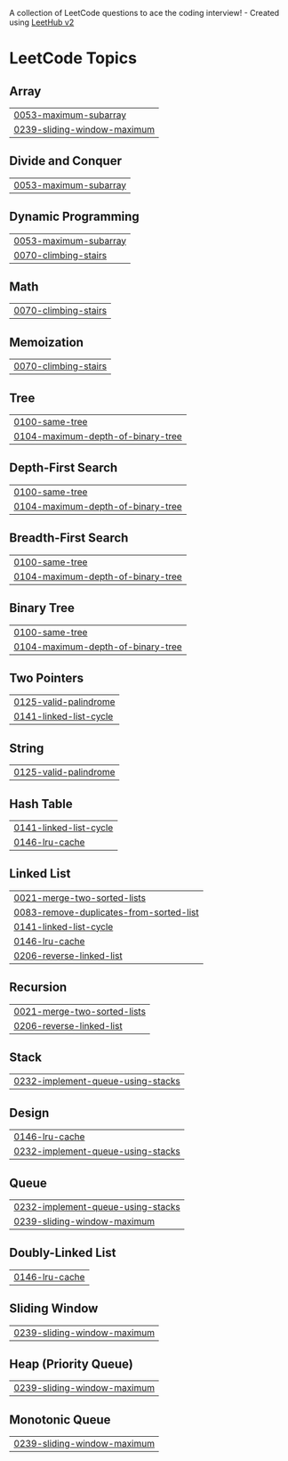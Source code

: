 A collection of LeetCode questions to ace the coding interview! - Created using [LeetHub v2](https://github.com/arunbhardwaj/LeetHub-2.0)
<!---LeetCode Topics Start-->
# LeetCode Topics
## Array
|  |
| ------- |
| [0053-maximum-subarray](https://github.com/gkdbssla97/Leet_Code/tree/master/0053-maximum-subarray) |
| [0239-sliding-window-maximum](https://github.com/gkdbssla97/Leet_Code/tree/master/0239-sliding-window-maximum) |
## Divide and Conquer
|  |
| ------- |
| [0053-maximum-subarray](https://github.com/gkdbssla97/Leet_Code/tree/master/0053-maximum-subarray) |
## Dynamic Programming
|  |
| ------- |
| [0053-maximum-subarray](https://github.com/gkdbssla97/Leet_Code/tree/master/0053-maximum-subarray) |
| [0070-climbing-stairs](https://github.com/gkdbssla97/Leet_Code/tree/master/0070-climbing-stairs) |
## Math
|  |
| ------- |
| [0070-climbing-stairs](https://github.com/gkdbssla97/Leet_Code/tree/master/0070-climbing-stairs) |
## Memoization
|  |
| ------- |
| [0070-climbing-stairs](https://github.com/gkdbssla97/Leet_Code/tree/master/0070-climbing-stairs) |
## Tree
|  |
| ------- |
| [0100-same-tree](https://github.com/gkdbssla97/Leet_Code/tree/master/0100-same-tree) |
| [0104-maximum-depth-of-binary-tree](https://github.com/gkdbssla97/Leet_Code/tree/master/0104-maximum-depth-of-binary-tree) |
## Depth-First Search
|  |
| ------- |
| [0100-same-tree](https://github.com/gkdbssla97/Leet_Code/tree/master/0100-same-tree) |
| [0104-maximum-depth-of-binary-tree](https://github.com/gkdbssla97/Leet_Code/tree/master/0104-maximum-depth-of-binary-tree) |
## Breadth-First Search
|  |
| ------- |
| [0100-same-tree](https://github.com/gkdbssla97/Leet_Code/tree/master/0100-same-tree) |
| [0104-maximum-depth-of-binary-tree](https://github.com/gkdbssla97/Leet_Code/tree/master/0104-maximum-depth-of-binary-tree) |
## Binary Tree
|  |
| ------- |
| [0100-same-tree](https://github.com/gkdbssla97/Leet_Code/tree/master/0100-same-tree) |
| [0104-maximum-depth-of-binary-tree](https://github.com/gkdbssla97/Leet_Code/tree/master/0104-maximum-depth-of-binary-tree) |
## Two Pointers
|  |
| ------- |
| [0125-valid-palindrome](https://github.com/gkdbssla97/Leet_Code/tree/master/0125-valid-palindrome) |
| [0141-linked-list-cycle](https://github.com/gkdbssla97/Leet_Code/tree/master/0141-linked-list-cycle) |
## String
|  |
| ------- |
| [0125-valid-palindrome](https://github.com/gkdbssla97/Leet_Code/tree/master/0125-valid-palindrome) |
## Hash Table
|  |
| ------- |
| [0141-linked-list-cycle](https://github.com/gkdbssla97/Leet_Code/tree/master/0141-linked-list-cycle) |
| [0146-lru-cache](https://github.com/gkdbssla97/Leet_Code/tree/master/0146-lru-cache) |
## Linked List
|  |
| ------- |
| [0021-merge-two-sorted-lists](https://github.com/gkdbssla97/Leet_Code/tree/master/0021-merge-two-sorted-lists) |
| [0083-remove-duplicates-from-sorted-list](https://github.com/gkdbssla97/Leet_Code/tree/master/0083-remove-duplicates-from-sorted-list) |
| [0141-linked-list-cycle](https://github.com/gkdbssla97/Leet_Code/tree/master/0141-linked-list-cycle) |
| [0146-lru-cache](https://github.com/gkdbssla97/Leet_Code/tree/master/0146-lru-cache) |
| [0206-reverse-linked-list](https://github.com/gkdbssla97/Leet_Code/tree/master/0206-reverse-linked-list) |
## Recursion
|  |
| ------- |
| [0021-merge-two-sorted-lists](https://github.com/gkdbssla97/Leet_Code/tree/master/0021-merge-two-sorted-lists) |
| [0206-reverse-linked-list](https://github.com/gkdbssla97/Leet_Code/tree/master/0206-reverse-linked-list) |
## Stack
|  |
| ------- |
| [0232-implement-queue-using-stacks](https://github.com/gkdbssla97/Leet_Code/tree/master/0232-implement-queue-using-stacks) |
## Design
|  |
| ------- |
| [0146-lru-cache](https://github.com/gkdbssla97/Leet_Code/tree/master/0146-lru-cache) |
| [0232-implement-queue-using-stacks](https://github.com/gkdbssla97/Leet_Code/tree/master/0232-implement-queue-using-stacks) |
## Queue
|  |
| ------- |
| [0232-implement-queue-using-stacks](https://github.com/gkdbssla97/Leet_Code/tree/master/0232-implement-queue-using-stacks) |
| [0239-sliding-window-maximum](https://github.com/gkdbssla97/Leet_Code/tree/master/0239-sliding-window-maximum) |
## Doubly-Linked List
|  |
| ------- |
| [0146-lru-cache](https://github.com/gkdbssla97/Leet_Code/tree/master/0146-lru-cache) |
## Sliding Window
|  |
| ------- |
| [0239-sliding-window-maximum](https://github.com/gkdbssla97/Leet_Code/tree/master/0239-sliding-window-maximum) |
## Heap (Priority Queue)
|  |
| ------- |
| [0239-sliding-window-maximum](https://github.com/gkdbssla97/Leet_Code/tree/master/0239-sliding-window-maximum) |
## Monotonic Queue
|  |
| ------- |
| [0239-sliding-window-maximum](https://github.com/gkdbssla97/Leet_Code/tree/master/0239-sliding-window-maximum) |
<!---LeetCode Topics End-->